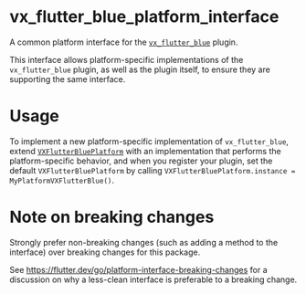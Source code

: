 # vx_flutter_blue_platform_interface

A common platform interface for the [`vx_flutter_blue`][1] plugin.

This interface allows platform-specific implementations of the `vx_flutter_blue`
plugin, as well as the plugin itself, to ensure they are supporting the
same interface.

# Usage

To implement a new platform-specific implementation of `vx_flutter_blue`, extend
[`VXFlutterBluePlatform`][2] with an implementation that performs the
platform-specific behavior, and when you register your plugin, set the default
`VXFlutterBluePlatform` by calling
`VXFlutterBluePlatform.instance = MyPlatformVXFlutterBlue()`.

# Note on breaking changes

Strongly prefer non-breaking changes (such as adding a method to the interface)
over breaking changes for this package.

See <https://flutter.dev/go/platform-interface-breaking-changes> for a discussion
on why a less-clean interface is preferable to a breaking change.

[1]: ../vx_flutter_blue
[2]: lib/vx_flutter_blue_platform_interface.dart
